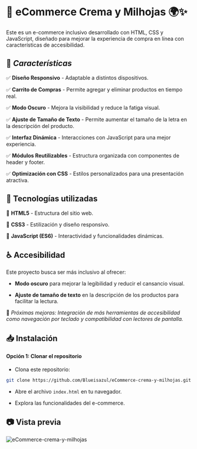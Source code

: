 # 🛒 eCommerce Crema y Milhojas 🌍✨
Este es un e-commerce inclusivo desarrollado con HTML, CSS y JavaScript, diseñado para mejorar la experiencia de compra en línea con características de accesibilidad.

## 🚀 *Características*

✅ **Diseño Responsivo** - Adaptable a distintos dispositivos.

✅ **Carrito de Compras** - Permite agregar y eliminar productos en tiempo real.

✅ **Modo Oscuro** - Mejora la visibilidad y reduce la fatiga visual.

✅ **Ajuste de Tamaño de Texto** - Permite aumentar el tamaño de la letra en la descripción del producto.

✅ **Interfaz Dinámica** - Interacciones con JavaScript para una mejor experiencia.

✅ **Módulos Reutilizables** - Estructura organizada con componentes de header y footer.

✅ **Optimización con CSS** - Estilos personalizados para una presentación atractiva.

## 🍉 Tecnologías utilizadas

🔸 **HTML5** - Estructura del sitio web.

🔸 **CSS3** - Estilización y diseño responsivo.

🔸 **JavaScript (ES6)** - Interactividad y funcionalidades dinámicas.

## ♿ Accesibilidad

Este proyecto busca ser más inclusivo al ofrecer:

+ **Modo oscuro** para mejorar la legibilidad y reducir el cansancio visual.
  
+ **Ajuste de tamaño de texto** en la descripción de los productos para facilitar la lectura.
  
🔹 *Próximas mejoras: Integración de más herramientas de accesibilidad como navegación por teclado y compatibilidad con lectores de pantalla.*

## 📥 Instalación

#### Opción 1: Clonar el repositorio

+ Clona este repositorio:

```sh
git clone https://github.com/Blueisazul/eCommerce-crema-y-milhojas.git

```

+ Abre el archivo ``` index.html ``` en tu navegador.

+ Explora las funcionalidades del e-commerce.

## 📷 Vista previa


![eCommerce-crema-y-milhojas](https://github.com/user-attachments/assets/6a5494a0-0147-4a05-8d82-c709de7ee2ea)
